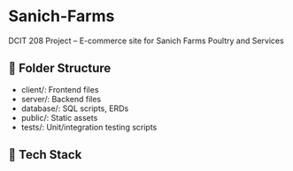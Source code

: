 # Sanich-Farms
DCIT 208 Project – E-commerce site for Sanich Farms Poultry and Services

## 📁 Folder Structure
- client/: Frontend files
- server/: Backend files
- database/: SQL scripts, ERDs
- public/: Static assets
- tests/: Unit/integration testing scripts

## 🚀 Tech Stack

